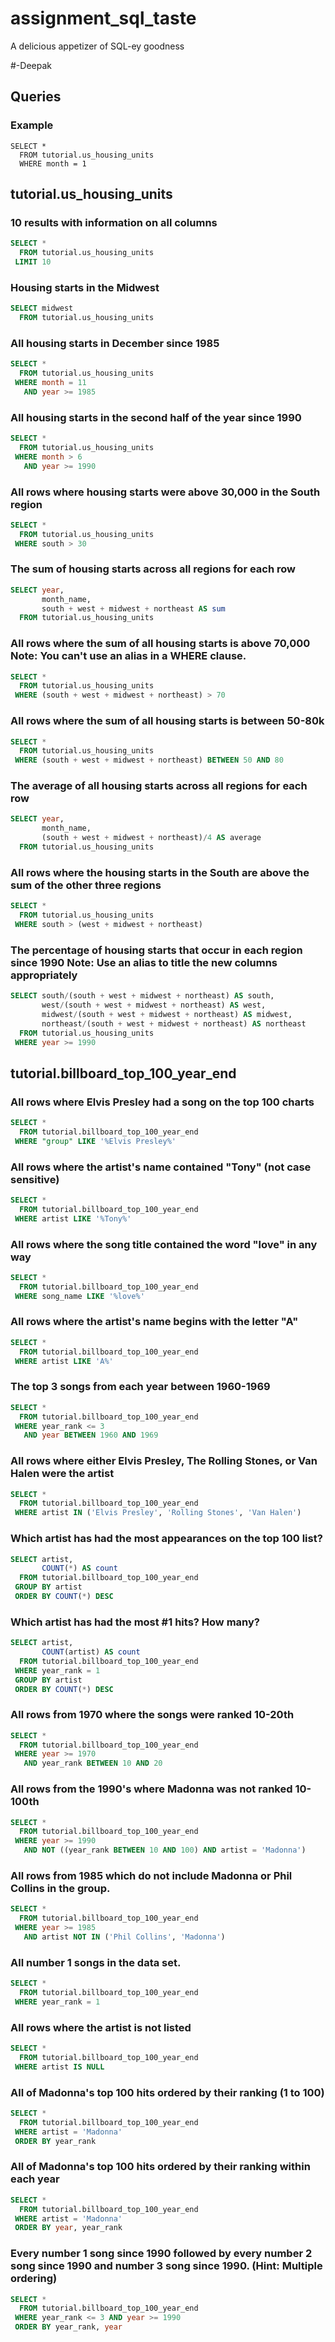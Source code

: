 # assignment_sql_taste
A delicious appetizer of SQL-ey goodness

#-Deepak

## Queries

### Example

```
SELECT *
  FROM tutorial.us_housing_units
  WHERE month = 1
```

## tutorial.us_housing_units
### 10 results with information on all columns
```sql
SELECT *
  FROM tutorial.us_housing_units
 LIMIT 10
```
### Housing starts in the Midwest
```sql
SELECT midwest
  FROM tutorial.us_housing_units
```
### All housing starts in December since 1985
```sql
SELECT *
  FROM tutorial.us_housing_units
 WHERE month = 11
   AND year >= 1985
```
### All housing starts in the second half of the year since 1990
```sql
SELECT *
  FROM tutorial.us_housing_units
 WHERE month > 6
   AND year >= 1990
```
### All rows where housing starts were above 30,000 in the South region
```sql
SELECT *
  FROM tutorial.us_housing_units
 WHERE south > 30
```
### The sum of housing starts across all regions for each row
```sql
SELECT year,
       month_name,
       south + west + midwest + northeast AS sum
  FROM tutorial.us_housing_units
```
### All rows where the sum of all housing starts is above 70,000 Note: You can't use an alias in a WHERE clause.
```sql
SELECT *
  FROM tutorial.us_housing_units
 WHERE (south + west + midwest + northeast) > 70
```
### All rows where the sum of all housing starts is between 50-80k
```sql
SELECT *
  FROM tutorial.us_housing_units
 WHERE (south + west + midwest + northeast) BETWEEN 50 AND 80
```
### The average of all housing starts across all regions for each row
```sql
SELECT year,
       month_name,
       (south + west + midwest + northeast)/4 AS average
  FROM tutorial.us_housing_units
```
### All rows where the housing starts in the South are above the sum of the other three regions
```sql
SELECT *
  FROM tutorial.us_housing_units
 WHERE south > (west + midwest + northeast)
```
### The percentage of housing starts that occur in each region since 1990 Note: Use an alias to title the new columns appropriately
```sql
SELECT south/(south + west + midwest + northeast) AS south,
       west/(south + west + midwest + northeast) AS west,
       midwest/(south + west + midwest + northeast) AS midwest,
       northeast/(south + west + midwest + northeast) AS northeast
  FROM tutorial.us_housing_units
 WHERE year >= 1990
```

## tutorial.billboard_top_100_year_end
### All rows where Elvis Presley had a song on the top 100 charts
```sql
SELECT *
  FROM tutorial.billboard_top_100_year_end
 WHERE "group" LIKE '%Elvis Presley%'
```
### All rows where the artist's name contained "Tony" (not case sensitive)
```sql
SELECT *
  FROM tutorial.billboard_top_100_year_end
 WHERE artist LIKE '%Tony%'
```
### All rows where the song title contained the word "love" in any way
```sql
SELECT *
  FROM tutorial.billboard_top_100_year_end
 WHERE song_name LIKE '%love%'
```
### All rows where the artist's name begins with the letter "A"
```sql
SELECT *
  FROM tutorial.billboard_top_100_year_end
 WHERE artist LIKE 'A%'
```
### The top 3 songs from each year between 1960-1969
```sql
SELECT *
  FROM tutorial.billboard_top_100_year_end
 WHERE year_rank <= 3
   AND year BETWEEN 1960 AND 1969
```
### All rows where either Elvis Presley, The Rolling Stones, or Van Halen were the artist
```sql
SELECT *
  FROM tutorial.billboard_top_100_year_end
 WHERE artist IN ('Elvis Presley', 'Rolling Stones', 'Van Halen')
```
### Which artist has had the most appearances on the top 100 list?
```sql
SELECT artist,
       COUNT(*) AS count
  FROM tutorial.billboard_top_100_year_end
 GROUP BY artist
 ORDER BY COUNT(*) DESC
```
### Which artist has had the most #1 hits? How many?
```sql
SELECT artist,
       COUNT(artist) AS count
  FROM tutorial.billboard_top_100_year_end
 WHERE year_rank = 1
 GROUP BY artist
 ORDER BY COUNT(*) DESC
```
### All rows from 1970 where the songs were ranked 10-20th
```sql
SELECT *
  FROM tutorial.billboard_top_100_year_end
 WHERE year >= 1970
   AND year_rank BETWEEN 10 AND 20
```
### All rows from the 1990's where Madonna was not ranked 10-100th
```sql
SELECT *
  FROM tutorial.billboard_top_100_year_end
 WHERE year >= 1990
   AND NOT ((year_rank BETWEEN 10 AND 100) AND artist = 'Madonna')
```
### All rows from 1985 which do not include Madonna or Phil Collins in the group.
```sql
SELECT *
  FROM tutorial.billboard_top_100_year_end
 WHERE year >= 1985
   AND artist NOT IN ('Phil Collins', 'Madonna')
```
### All number 1 songs in the data set.
```sql
SELECT *
  FROM tutorial.billboard_top_100_year_end
 WHERE year_rank = 1
```
### All rows where the artist is not listed
```sql
SELECT *
  FROM tutorial.billboard_top_100_year_end
 WHERE artist IS NULL
```
### All of Madonna's top 100 hits ordered by their ranking (1 to 100)
```sql
SELECT *
  FROM tutorial.billboard_top_100_year_end
 WHERE artist = 'Madonna'
 ORDER BY year_rank
```
### All of Madonna's top 100 hits ordered by their ranking within each year
```sql
SELECT *
  FROM tutorial.billboard_top_100_year_end
 WHERE artist = 'Madonna'
 ORDER BY year, year_rank
```
### Every number 1 song since 1990 followed by every number 2 song since 1990 and number 3 song since 1990. (Hint: Multiple ordering)
```sql
SELECT *
  FROM tutorial.billboard_top_100_year_end
 WHERE year_rank <= 3 AND year >= 1990
 ORDER BY year_rank, year
```